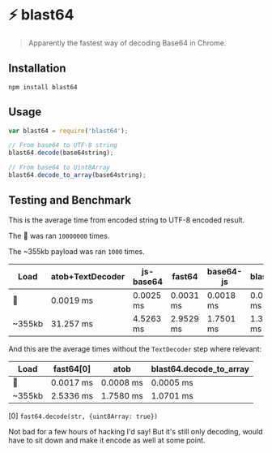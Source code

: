 # ⚡️ blast64
> Apparently the fastest way of decoding Base64 in Chrome.

## Installation

```
npm install blast64
```

## Usage

```javascript
var blast64 = require('blast64');

// From base64 to UTF-8 string
blast64.decode(base64string);

// From base64 to Uint8Array
blast64.decode_to_array(base64string);
```

## Testing and Benchmark

This is the average time from encoded string to UTF-8 encoded result.

The 💓  was ran `10000000` times.

The ~355kb payload was ran `1000` times.

| Load   | atob+TextDecoder | js-base64  | fast64    | base64-js | blast64   |
|--------|------------------|------------|-----------|-----------|-----------|
| 💓      | 0.0019 ms        | 0.0025 ms  | 0.0031 ms | 0.0018 ms | 0.0010 ms |
| ~355kb | 31.257 ms        | 4.5263 ms  | 2.9529 ms | 1.7501 ms | 1.3920 ms |

And this are the average times without the `TextDecoder` step where relevant:

| Load   | fast64[0] | atob      | blast64.decode_to_array   |
|--------|-----------|-----------|---------------------------|
| 💓      | 0.0017 ms | 0.0008 ms | 0.0005 ms                 |
| ~355kb | 2.5336 ms | 1.7580 ms | 1.0701 ms                 |

[0] `fast64.decode(str, {uint8Array: true})`

Not bad for a few hours of hacking I'd say! But it's still only decoding, would have to sit down and make it encode as well at some point.

